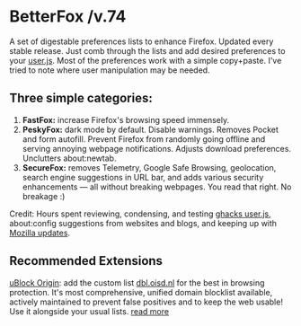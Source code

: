 # BetterFox /v.74
A set of digestable preferences lists to enhance Firefox.
Updated every stable release. Just comb through the lists and add desired preferences to your <a href="http://kb.mozillazine.org/User.js_file">user.js</a>. Most of the preferences work with a simple copy+paste. I've tried to note where user manipulation may be needed.

## Three simple categories:
1) <b>FastFox:</b> increase Firefox's browsing speed immensely.
2) <b>PeskyFox:</b> dark mode by default. Disable warnings. Removes Pocket and form autofill. Prevent Firefox from randomly going offline and serving annoying webpage notifications. Adjusts download preferences. Unclutters about:newtab.
3) <b>SecureFox:</b> removes Telemetry, Google Safe Browsing, geolocation, search engine suggestions in URL bar, and adds various security enhancements — all without breaking webpages. You read that right. No breakage :)

Credit: Hours spent reviewing, condensing, and testing <a href="https://github.com/ghacksuserjs/ghacks-user.js">ghacks user.js</a>, about:config suggestions from websites and blogs, and keeping up with <a href="https://wiki.mozilla.org/Firefox/Roadmap/Updates">Mozilla updates</a>.


## Recommended Extensions
<a href="https://github.com/gorhill/uBlock/releases">uBlock Origin</a>: add the custom list <a href="https://abp.oisd.nl/">dbl.oisd.nl</a> for the best in browsing protection. It's most comprehensive, unified domain blocklist available, actively maintained to prevent false positives and to keep the web usable! Use it alongside your usual lists. <a href="https://www.reddit.com/r/oisd_blocklist/comments/dwxgld/dbloisdnl_internets_1_domain_blocklist/?sort=new">read more</a>
